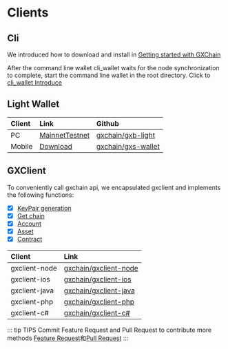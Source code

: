 # Clients

## Cli

We introduced how to download and install in [Getting started with GXChain](/guide/#install) 

After the command line wallet cli_wallet waits for the node synchronization to complete, start the command line wallet in the root directory. Click to [cli_wallet Introduce](../advanced/cli_wallet.html)

## Light Wallet
| Client | Link | Github |
| :-- | :-- | :-- |
| PC | [Mainnet](https://wallet.gxb.io)[Testnet](https://testnet.wallet.gxchain.org) | [gxchain/gxb-light](https://github.com/gxchain/gxb-light) |
| Mobile | [Download](https://blockcity.gxb.io/download) | [gxchain/gxs-wallet](https://github.com/gxchain/gxs-wallet) |


## GXClient

To conveniently call gxchain api, we encapsulated gxclient and implements the following functions:

- [x] [KeyPair generation](https://gxchain.github.io/gxclient-node/api/#chain-api)
- [x] [Get chain](https://gxchain.github.io/gxclient-node/api/#chain-api)
- [x] [Account](https://gxchain.github.io/gxclient-node/api/#account-api)
- [x] [Asset](https://gxchain.github.io/gxclient-node/api/#asset-api)
- [x] [Contract](https://gxchain.github.io/gxclient-node/api/#contract-api)

| Client | Link |
| :-- | :-- |
| gxclient-node | [gxchain/gxclient-node](https://github.com/gxchain/gxclient-node) |
| gxclient-ios | [gxchain/gxclient-ios](https://github.com/gxchain/gxclient-ios) |
| gxclient-java | [gxchain/gxclient-java](https://github.com/gxchain/gxclient-java) |
| gxclient-php | [gxchain/gxclient-php](https://github.com/gxchain/gxclient-php) |
| gxclient-c# | [gxchain/gxclient-c#](https://github.com/gxchain/gxclient-csharp) |

::: tip TIPS
Commit Feature Request and Pull Request to contribute more methods [Feature Request](https://github.com/gxchain/gxclient-node/issues/new?template=feature_request.md)和[Pull Request](https://github.com/gxchain/gxclient-node)
:::
